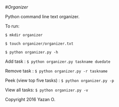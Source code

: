 #*Organizer*

Python command line text organizer.

To run:

```$ mkdir organizer```

```$ touch organizer/organizer.txt```

```$ python organizer.py -h```

Add task : ```$ python organizer.py taskname duedate```

Remove task : ```$ python organizer.py -r taskname```

Peek (view top five tasks) : ```$ python organizer.py -p```

View all tasks: ```$ python organizer.py -v```


Copyright 2016 Yazan O.
